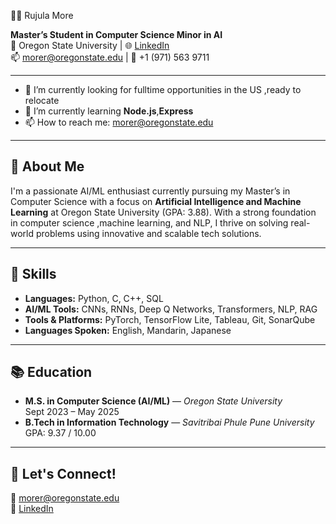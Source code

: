  👩‍💻 Rujula More

**Master’s Student in Computer Science Minor in AI**  
📍 Oregon State University | 🌐 [LinkedIn](https://www.linkedin.com/in/rujula-more-19b8721a6)  
📫 morer@oregonstate.edu | 📱 +1 (971) 563 9711  

---
- 🔭 I’m currently looking for fulltime opportunities in the US ,ready to relocate
- 🌱 I’m currently learning **Node.js**,**Express**
- 📫 How to reach me: [morer@oregonstate.edu](mailto:morer@oregonstate.edu)

---

## 🚀 About Me

I'm a passionate AI/ML enthusiast currently pursuing my Master’s in Computer Science with a focus on **Artificial Intelligence and Machine Learning** at Oregon State University (GPA: 3.88). With a strong foundation in computer science ,machine learning, and NLP, I thrive on solving real-world problems using innovative and scalable tech solutions.


---

## 🧠 Skills

- **Languages:** Python, C, C++, SQL  
- **AI/ML Tools:** CNNs, RNNs, Deep Q Networks, Transformers, NLP, RAG  
- **Tools & Platforms:** PyTorch, TensorFlow Lite, Tableau, Git, SonarQube  
- **Languages Spoken:** English, Mandarin, Japanese

---

## 📚 Education

- **M.S. in Computer Science (AI/ML)** — *Oregon State University*  
  Sept 2023 – May 2025  
- **B.Tech in Information Technology** — *Savitribai Phule Pune University*  
  GPA: 9.37 / 10.00

---

## 📌 Let's Connect!

📧 morer@oregonstate.edu  
🔗 [LinkedIn](https://www.linkedin.com/in/rujula-more-19b8721a6)
